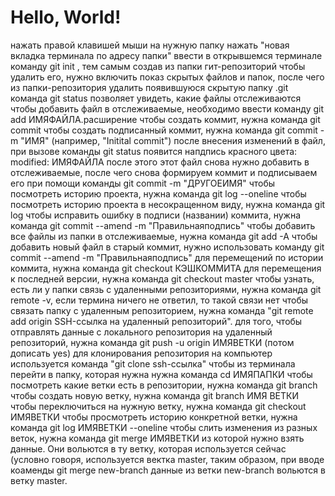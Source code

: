 # Hello, World!

нажать правой клавишей мыши на нужную папку
нажать "новая вкладка терминала по адресу папки"
ввести в открывшемся терминале команду git init , тем самым создав из папки гит-репозиторий
чтобы удалить его, нужно включить показ скрытых файлов и папок, после чего из папки-репозитория удалить появившуюся скрытую папку .git
команда git status позволяет увидеть, какие файлы отслеживаются
чтобы добавить файл в отслеживаемые, необходимо ввести команду git add ИМЯФАЙЛА.расширение
чтобы создать коммит, нужна команда git commit
чтобы создать подписанный коммит, нужна команда git commit -m "ИМЯ" (например, "Initital commit")
после внесения изменений в файл, при вызове команды git status появится напдпись красного цвета: modified: ИМЯФАЙЛА
после этого этот файл снова нужно добавить в отслеживаемые, после чего снова формируем коммит и подписываем его при помощи команды git commit -m "ДРУГОЕИМЯ"
чтобы посмотреть историю проекта, нужна команда git log --oneline
чтобы посмотреть историю проекта в несокращенном виду, нужна команда git log
чтобы исправить ошибку в подписи (названии) коммита, нужна команда git commit --amend -m "Правильнаяподпись"
чтобы добавить все файлы из папки в отслеживаемые, нужна команда git add -A
чтобы добавить новый файл в старый коммит, нужно использовать команду git commit --amend -m "Правильнаяподпись"
для перемещений по истории коммита, нужна команда git checkout КЭШКОММИТА
для перемещения к последней версии, нужна команда git checkout master
чтобы узнать, есть ли у папки связь с удаленными репозиториями, нужна команда git remote -v, если термина ничего не ответил, то такой связи нет
чтобы связать папку с удаленным репозиторием, нужна команда "git remote add origin SSH-ссылка на удаленный репозиторий".
для того, чтобы отправлять данные с локального репозитория на удаленный репозиторий, нужна команда git push -u origin ИМЯВЕТКИ (потом дописать yes)
для клонирования репозитория на компьютер используется команда "git clone ssh-ссылка"
чтобы из терминала перейти в папку, которая нужна нужна команда cd ИМЯПАПКИ
чтобы посмотреть какие ветки есть в репозитории, нужна команда git branch
чтобы создать новую ветку, нужна команда git branch ИМЯ ВЕТКИ
чтобы переключиться на нужную ветку, нужна команда git checkout ИМЯВЕТКИ
чтобы просмотреть историю конкретной ветки, нужна команда git log ИМЯВЕТКИ --oneline
чтобы слить изменения из разных веток, нужна команда git merge ИМЯВЕТКИ из которой нужно взять данные. Они вольются в ту ветку, которая используется сейчас (условно говоря, используется вектка master, таким образом, при вводе коаменды git merge new-branch данные из ветки new-branch вольются в ветку master.